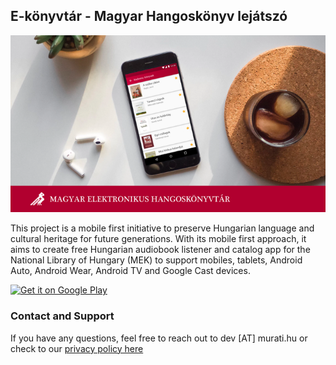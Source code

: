 ## E-könyvtár - Magyar Hangoskönyv lejátszó
![Audiobook Player](./images/audiobook.png)

This project is a mobile first initiative to preserve Hungarian language
and cultural heritage for future generations. With its mobile first approach,
it aims to create free Hungarian audiobook listener and catalog
app for the National Library of Hungary (MEK) to support mobiles, tablets,
Android Auto, Android Wear, Android TV and Google Cast devices.

<a href='https://play.google.com/store/apps/details?id=com.murati.oszk.audiobook&pcampaignid=MKT-Other-global-all-co-prtnr-py-PartBadge-Mar2515-1'><img alt='Get it on Google Play' src='https://play.google.com/intl/en_us/badges/images/generic/en_badge_web_generic.png'/></a>

### Contact and Support
If you have any questions, feel free to reach out to dev [AT] murati.hu or check to our [privacy policy here](./audiobook-privacy_policy.md)
